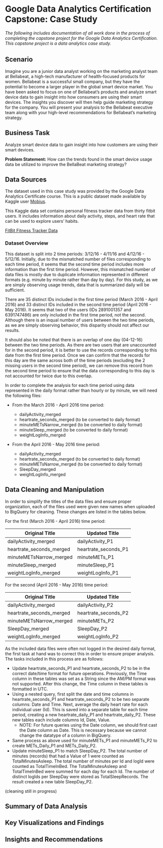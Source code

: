 <h1> Google Data Analytics Certification Capstone: Case Study</h1>
<h6> The following includes documentation of all work done in the process of completing the capstone project for the Google Data Analytics Certification. This capstone project is a data analytics case study. </h6>

<h2>Scenario</h2>

Imagine you are a junior data analyst working on the marketing analyst team at Bellabeat, a high-tech manufacturer of health-focused products for women. Bellabeat is a successful small company, but they have the potential to become a larger player in the global smart device market. You have been asked to focus on one of Bellabeat’s products and analyze smart device data to gain insight into how consumers are using their smart devices. The insights you discover will then help guide marketing strategy for the company. You will present your analysis to the Bellabeat executive team along with your high-level recommendations for Bellabeat’s marketing strategy.

<h2>Business Task</h2>

Analyze smart device data to gain insight into how customers are using their smart devices.

**Problem Statement:** How can the trends found in the smart device usage data be utilized to improve the BellaBeat marketing strategy? 

<h2>Data Sources</h2>

The dataset used in this case study was provided by the Google Data Analytics Certificate course. This is a public dataset made available by Kaggle user [Mobius](https://www.kaggle.com/arashnic).

This Kaggle data set contains personal fitness tracker data from thirty fitbit users. It includes information about daily activity, steps, and heart rate that can be used to explore users’ habits.

[FitBit Fitness Tracker Data](https://www.kaggle.com/datasets/arashnic/fitbit)

<h3>Dataset Overview</h3>

This dataset is split into 2 time periods: 3/12/16 - 4/11/16 and 4/12/16 - 5/12/16. Initially, due to the mismatched number of files corresponding to each time period, it seems that the second time period includes more information than the first time period. However, this mismatched number of data files is mostly due to duplicate information represented in different formats (e.g. minute by minute rather than day by day). For this study, as we are simply observing usage trends, data that is summarized daily will be sufficient. 

There are 35 distinct IDs included in the first time period (March 2016 - April 2016) and 33 distinct IDs included in the second time period (April 2016 - May 2016). It seems that two of the users (IDs 2891001357 and 6391747486) are only included in the first time period, not the second. Although there is an inqual number of users between the two time periods, as we are simply observing behavior, this disparity should not affect our results.

It should also be noted that there is an overlap of one day (04-12-16) between the two time periods. As there are two users that are unaccounted for in the second period, it is better to use the records corresponding to this date from the first time period. Once we can confirm that the records for this day are the same across both of the time periods (excluding the 2 missing users in the second time period), we can remove this record from the second time period to ensure that the data corresponding to this day is not accounted for twice due to this overlap. 

In order to complete the analysis for each time period using data represented in the daily format rather than hourly or by minute, we will need the following files: 

- From the March 2016 - April 2016 time period:
    - dailyActivity_merged
    - heartrate_seconds_merged (to be converted to daily format)
    - minuteMETsNarrow_merged (to be converted to daily format)
    - minuteSleep_merged (to be converted to daily format)
    - weightLogInfo_merged

- From the April 2016 - May 2016 time period:
    - dailyActivity_merged
    - heartrate_seconds_merged (to be converted to daily format)
    - minuteMETsNarrow_merged (to be converted to daily format)
    - SleepDay_merged
    - weightLogInfo_merged

<h2>Data Cleaning and Manipulation</h2>

In order to simplify the titles of the data files and ensure proper organization, each of the files used were given new names when uploaded to BigQuery for cleaning. These changes are listed in the tables below.

For the first (March 2016 - April 2016) time period:

| Original Title  | Updated Title |
| ------------- | ------------- |
| dailyActivity_merged  | dailyActivity_P1 |
| heartrate_seconds_merged  | heartrate_seconds_P1  |
| minuteMETsNarrow_merged | minuteMETs_P1 |
| minuteSleep_merged | minuteSleep_P1 |
| weightLogInfo_merged | weightLogInfo_P1 |

For the second (April 2016 - May 2016) time period:


| Original Title  | Updated Title |
| ------------- | ------------- |
| dailyActivity_merged  | dailyActivity_P2 |
| heartrate_seconds_merged  | heartrate_seconds_P2  |
| minuteMETsNarrow_merged | minuteMETs_P2 |
| SleepDay_merged | SleepDay_P2 |
| weightLogInfo_merged | weightLogInfo_P2 |

As the included data files were often not logged in the desired daily format, the first task at hand was to correct this in order to ensure proper analysis. The tasks included in this process are as follows:

- Update heartrate_seconds_P1 and heartrate_seconds_P2 to be in the correct date/time format for future operations. Previously, the Time column in these tables was set as a String since the AM/PM format was not supported. After this change, the Time column in these tables is formatted in UTC. 
- Using a nested query, first split the date and time columns in heartrate_seconds_P1 and heartrate_seconds_P2 to be two separate columns: Date and Time. Next, average the daily heart rate for each individual user (Id). This is saved into a separate table for each time period, creating a new heartrate_daily_P1 and heartrate_daily_P2. These new tables each include columns Id, Date, Value. 
    - NOTE: For future queries using the Date column, we should first cast the Date column as Date. This is necessary because we cannot change the datatype of a column in BigQuery.
- Same process as above used for minuteMETs_P1 and minuteMETs_P2 to create METs_Daily_P1 and METs_Daily_P2.
- Update minuteSleep_P1 to match SleepDay_P2. The total number of minutes (records) that had a Value of 1 were counted as TotalMinutesAsleep. The total number of minutes per Id and logId were counted as TotalTimeInBed. The TotalMinutesAsleep and TotalTimeInBed were summed for each day for each Id.  The number of distinct logIds per SleepDay were stored as TotalSleepRecords. The result created a new table SleepDay_P2.

(cleaning still in progress)

<h2>Summary of Data Analysis</h2>

<h2>Key Visualizations and Findings</h2>

<h2>Insights and Recommendations</h2>
